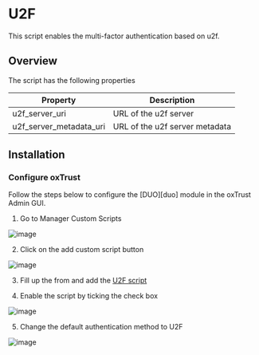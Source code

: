 # U2F
This script enables the multi-factor authentication based on u2f.
## Overview
The script has the following properties

|	Property	|	Description	|
|-----------------------|-----------------------|
|u2f_server_uri		|URL of the u2f server	|
|u2f_server_metadata_uri|URL of the u2f server metadata|

## Installation
### Configure oxTrust
Follow the steps below to configure the [DUO][duo] module in the oxTrust Admin GUI.

1. Go to Manager Custom Scripts

![image](https://raw.githubusercontent.com/GluuFederation/docs/master/sources/img/2.4/config-script_menu.png)

2. Click on the add custom script button

![image](https://raw.githubusercontent.com/GluuFederation/docs/master/sources/img/2.4/config-script_add.png)

3. Fill up the from and add the [U2F script](https://raw.githubusercontent.com/GluuFederation/oxAuth/master/Server/integrations/u2f/U2fExternalAuthenticator.py)

4. Enable the script by ticking the check box

![image](https://raw.githubusercontent.com/GluuFederation/docs/master/sources/img/2.4/config-script_enable.png)

5. Change the default authentication method to U2F

![image](https://raw.githubusercontent.com/GluuFederation/docs/75518bb90184aa1b096874526b4da5f9f924bd44/sources/img/2.4/admin_auth_default.png)

